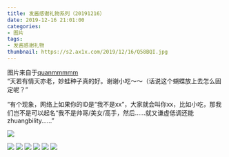 ```yaml
---
title: 发酱感谢礼物系列（20191216）
date: 2019-12-16 21:01:00
categories:
- 图片
tags:
- 发酱感谢礼物
thumbnail: https://s2.ax1x.com/2019/12/16/Q58BQI.jpg
---
```


图片来自于<a href="https://weibo.com/p/1005051720171447" target="_blank">quanmmmmm</a><br/> “天若有情天亦老，妙蛙种子真的好。谢谢小吃～～（话说这个蝴蝶放上去怎么固定呢？”

“有个现象，网络上如果你的ID是“我不是xx”，大家就会叫你xx，比如小吃，那我们岂不是可以起名“我不是帅哥/美女/高手，然后……就又谦虚低调还能zhuangbility……”

![](https://s2.ax1x.com/2019/12/16/Q58BQI.jpg)

<!--more-->

![](https://s2.ax1x.com/2019/12/16/Q58dWd.jpg)
![](https://s2.ax1x.com/2019/12/16/Q580SA.jpg)
![](https://s2.ax1x.com/2019/12/16/Q586w8.jpg)
![](https://s2.ax1x.com/2019/12/16/Q58aJH.jpg)
![](https://s2.ax1x.com/2019/12/16/Q58yef.jpg)
![](https://s2.ax1x.com/2019/12/16/Q58rOP.jpg)
